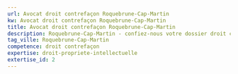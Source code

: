 ```yaml
---
url: Avocat droit contrefaçon Roquebrune-Cap-Martin
kw: Avocat droit contrefaçon Roquebrune-Cap-Martin
title: Avocat droit contrefaçon Roquebrune-Cap-Martin
description: Roquebrune-Cap-Martin - confiez-nous votre dossier droit contrefaçon
tag_ville: Roquebrune-Cap-Martin
competence: droit contrefaçon
expertise: droit-propriete-intellectuelle
extertise_id: 2
---
```

